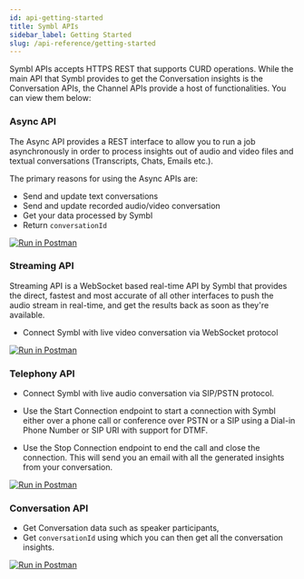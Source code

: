 ```yaml
---
id: api-getting-started
title: Symbl APIs
sidebar_label: Getting Started
slug: /api-reference/getting-started
---
```


 
Symbl APIs accepts HTTPS REST that supports CURD operations.
While the main API that Symbl provides to get the Conversation insights is the Conversation APIs, the Channel APIs provide a host of functionalities. You can view them below:
 
 
<div class="card"><h3></h3> 
 
### Async API
The Async API provides a REST interface to allow you to run a job asynchronously in order to process insights out of audio and video files and textual conversations (Transcripts, Chats, Emails etc.).
 
The primary reasons for using the Async APIs are:
 
- Send and update text conversations
- Send and update recorded audio/video conversation
- Get your data processed by Symbl
- Return `conversationId`
 
[![Run in Postman](https://run.pstmn.io/button.svg)](https://app.getpostman.com/run-collection/5f215bfc2a64aa314279)
 
</div>
 
<div class="card"><h3></h3> 
 
### Streaming API
Streaming API is a WebSocket based real-time API by Symbl that provides the direct, fastest and most accurate of all other interfaces to push the audio stream in real-time, and get the results back as soon as they're available.
 
- Connect Symbl with live video conversation via WebSocket protocol
 
[![Run in Postman](https://run.pstmn.io/button.svg)](https://app.getpostman.com/run-collection/5f215bfc2a64aa314279)
 
 
</div>
 
 
<div class="card"><h3></h3> 
 
### Telephony API
 
- Connect Symbl with live audio conversation via SIP/PSTN protocol.
 
- Use the Start Connection endpoint to start a connection with Symbl either over a phone call or conference over PSTN or a SIP using a Dial-in Phone Number or SIP URI with support for DTMF.
 
- Use the Stop Connection endpoint to end the call and close the connection. This will send you an email with all the generated insights from your conversation.
 
 
[![Run in Postman](https://run.pstmn.io/button.svg)](https://app.getpostman.com/run-collection/5f215bfc2a64aa314279)
 
</div>
 
 
<div class="card"><h3></h3> 
 
### Conversation API
 
- Get Conversation data such as speaker participants,
- Get `conversationId` using which you can then get all the conversation insights.
 
[![Run in Postman](https://run.pstmn.io/button.svg)](https://app.getpostman.com/run-collection/5f215bfc2a64aa314279)
 
</div>

